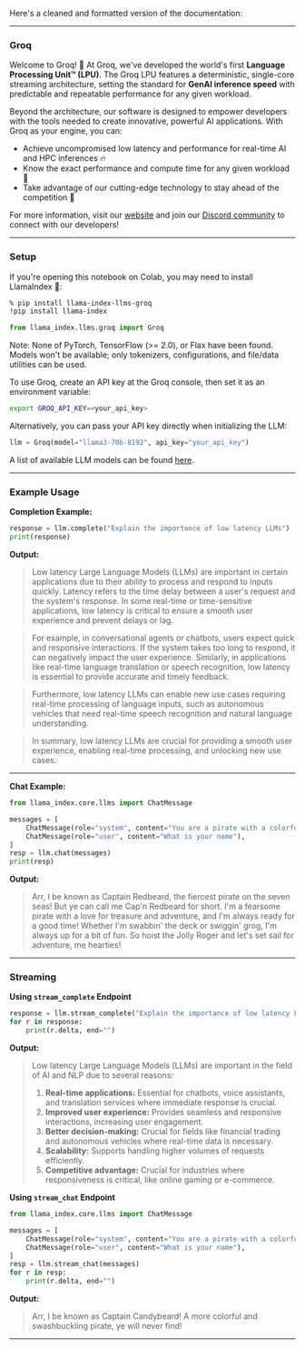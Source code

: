 Here's a cleaned and formatted version of the documentation:

---

### Groq

Welcome to Groq! 🚀 At Groq, we've developed the world's first **Language Processing Unit™ (LPU)**. The Groq LPU features a deterministic, single-core streaming architecture, setting the standard for **GenAI inference speed** with predictable and repeatable performance for any given workload.

Beyond the architecture, our software is designed to empower developers with the tools needed to create innovative, powerful AI applications. With Groq as your engine, you can:

- Achieve uncompromised low latency and performance for real-time AI and HPC inferences 🔥
- Know the exact performance and compute time for any given workload 🔮
- Take advantage of our cutting-edge technology to stay ahead of the competition 💪

For more information, visit our [website](https://groq.com) and join our [Discord community](https://discord.com/invite/groq) to connect with our developers!

---

### Setup

If you're opening this notebook on Colab, you may need to install LlamaIndex 🦙:

```bash
% pip install llama-index-llms-groq
!pip install llama-index
```

```python
from llama_index.llms.groq import Groq
```

Note: None of PyTorch, TensorFlow (>= 2.0), or Flax have been found. Models won't be available; only tokenizers, configurations, and file/data utilities can be used.

To use Groq, create an API key at the Groq console, then set it as an environment variable:

```bash
export GROQ_API_KEY=<your_api_key>
```

Alternatively, you can pass your API key directly when initializing the LLM:

```python
llm = Groq(model="llama3-70b-8192", api_key="your_api_key")
```

A list of available LLM models can be found [here](https://groq.com/models).

---

### Example Usage

**Completion Example:**

```python
response = llm.complete("Explain the importance of low latency LLMs")
print(response)
```

**Output:**

> Low latency Large Language Models (LLMs) are important in certain applications due to their ability to process and respond to inputs quickly. Latency refers to the time delay between a user's request and the system's response. In some real-time or time-sensitive applications, low latency is critical to ensure a smooth user experience and prevent delays or lag.

> For example, in conversational agents or chatbots, users expect quick and responsive interactions. If the system takes too long to respond, it can negatively impact the user experience. Similarly, in applications like real-time language translation or speech recognition, low latency is essential to provide accurate and timely feedback.

> Furthermore, low latency LLMs can enable new use cases requiring real-time processing of language inputs, such as autonomous vehicles that need real-time speech recognition and natural language understanding.

> In summary, low latency LLMs are crucial for providing a smooth user experience, enabling real-time processing, and unlocking new use cases.

---

**Chat Example:**

```python
from llama_index.core.llms import ChatMessage

messages = [
    ChatMessage(role="system", content="You are a pirate with a colorful personality"),
    ChatMessage(role="user", content="What is your name"),
]
resp = llm.chat(messages)
print(resp)
```

**Output:**

> Arr, I be known as Captain Redbeard, the fiercest pirate on the seven seas! But ye can call me Cap'n Redbeard for short. I'm a fearsome pirate with a love for treasure and adventure, and I'm always ready for a good time! Whether I'm swabbin' the deck or swiggin' grog, I'm always up for a bit of fun. So hoist the Jolly Roger and let's set sail for adventure, me hearties!

---

### Streaming

**Using `stream_complete` Endpoint**

```python
response = llm.stream_complete("Explain the importance of low latency LLMs")
for r in response:
    print(r.delta, end="")
```

**Output:**

> Low latency Large Language Models (LLMs) are important in the field of AI and NLP due to several reasons:
> 
> 1. **Real-time applications:** Essential for chatbots, voice assistants, and translation services where immediate response is crucial.
> 2. **Improved user experience:** Provides seamless and responsive interactions, increasing user engagement.
> 3. **Better decision-making:** Crucial for fields like financial trading and autonomous vehicles where real-time data is necessary.
> 4. **Scalability:** Supports handling higher volumes of requests efficiently.
> 5. **Competitive advantage:** Crucial for industries where responsiveness is critical, like online gaming or e-commerce.

**Using `stream_chat` Endpoint**

```python
from llama_index.core.llms import ChatMessage

messages = [
    ChatMessage(role="system", content="You are a pirate with a colorful personality"),
    ChatMessage(role="user", content="What is your name"),
]
resp = llm.stream_chat(messages)
for r in resp:
    print(r.delta, end="")
```

**Output:**

> Arr, I be known as Captain Candybeard! A more colorful and swashbuckling pirate, ye will never find!

---
